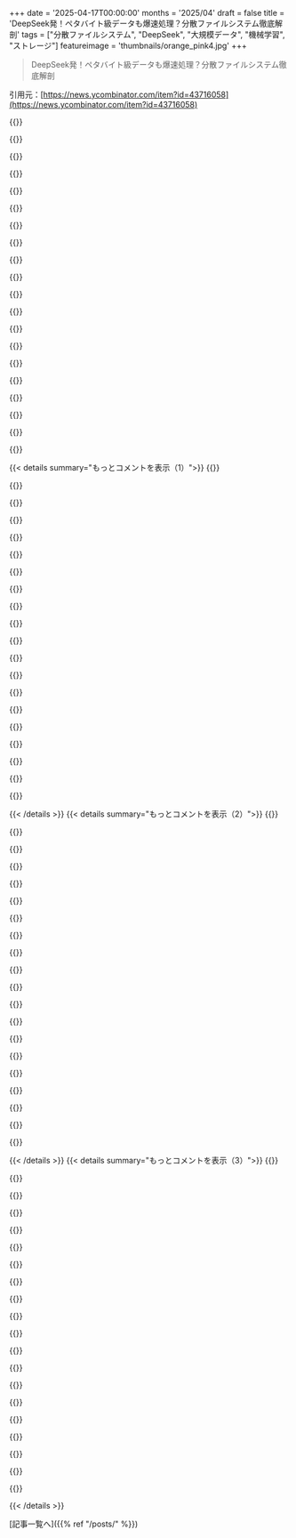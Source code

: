 +++
date = '2025-04-17T00:00:00'
months = '2025/04'
draft = false
title = 'DeepSeek発！ペタバイト級データも爆速処理？分散ファイルシステム徹底解剖'
tags = ["分散ファイルシステム", "DeepSeek", "大規模データ", "機械学習", "ストレージ"]
featureimage = 'thumbnails/orange_pink4.jpg'
+++

> DeepSeek発！ペタバイト級データも爆速処理？分散ファイルシステム徹底解剖

引用元：[https://news.ycombinator.com/item?id=43716058](https://news.ycombinator.com/item?id=43716058)

{{<matomeQuote body="アーキテクチャ的にはスケールアウトなメタデータファイルシステムなんだね[ref]。関連する分散ファイルシステムとしては、CollosusとかTectonic (Meta)とか、ADLSv2 (Microsoft)、HopsFS (Hopsworks)、それにPolarFS (Alibaba)とかがあるみたい。メタデータの保存には、それぞれ違う分散row-oriented DBを使ってるんだって。S3FSはFoundationDB、CollosusはBigTable、Tectonicは何かのKVストア、ADLSv2は不明、HopsFSはRonDBを使ってるらしい。S3FSで重要なのは、(1)fuseクライアントをサポートしてること–これがあるとマジで楽になる–と、(2)NVMeストレージを使えること–トレーニングパイプラインがDisk I/Oにボトルネックにならないようにね(S3 object storeに対して、ファイルを十分に小さく分割したり、並列読み書きを十分に行うのが難しい場合もあるからね)。ちなみに、俺はHopsFSで働いてたんだ。HopsFSはtiered storageも追加してて、最近のデータはNVMeに、アーカイブはS3に置いてるよ。<br>[ref]: https://www.hopsworks.ai/post/scalable-metadata-the-new-bree..." userName="jamesblonde" createdAt="2025-04-17T13:54:06" color="#38d3d3">}}

{{<matomeQuote body="＞Tectonic some KV store、<br>TectonicはZippyDB上に構築されてて、それはRocksDB上に構築された分散DBなんだ。<br>＞What’s important here with S3FS is that it supports (1) a fuse client - it just makes life so much easier<br>Tectonicにも、100% NVMeストレージでバックアップされたクラスター上のGenAIワークロード用に構築されたFUSEクライアントがあるんだ。<br>https://engineering.fb.com/2024/03/12/data-center-engineerin...<br>個人的に3FSで際立っているのは、FUSEクライアントがあるだけでなく、FUSEクライアントとネイティブIOパスのハイブリッドになっていることだと思う。普通にファイルを開くのと同じだけど、fdを取得したら、実際のIOにはネイティブライブラリを使用するんだ。FUSEのオーバーヘッドを避けたい場合は、AIトレーニングコードを3FSネイティブで使用するように適応させる必要があるけど、ネイティブクライアントが実装する必要があったすべてのメタデータ操作にFUSEクライアントを使用できるようになったんだ。<br>https://github.com/deepseek-ai/3FS/blob/ee9a5cee0a85c64f4797..." userName="MertsA" createdAt="2025-04-17T18:39:21" color="#ff33a1">}}

{{<matomeQuote body="重要なユースケースのために、より複雑で効率的なユーザーモードIOパスを<br>opt-in<br>できるのは、すごく良いアイデアだね。" userName="Scaevolus" createdAt="2025-04-17T23:12:14" color="#785bff">}}

{{<matomeQuote body="全く同じではないけど、Cephストレージはオブジェクトストレージ、ファイルシステム(FUSEとカーネルの両方)、ブロックストレージとしてアクセスできるよ。" userName="carlhjerpe" createdAt="2025-04-18T02:25:39" color="">}}

{{<matomeQuote body="AIスタックでJuiceFSを最初から使ってるよ。似たようなもので、メタデータにはpostgresqlを使ってる。" userName="nickfixit" createdAt="2025-04-17T13:59:58" color="">}}

{{<matomeQuote body="JuiceFSはすごく良いよね。スケールアウトメタデータFSとしては考えてなかったけど、たくさんのDB(シングルホストと分散DB)をサポートしてるんだね。" userName="jamesblonde" createdAt="2025-04-17T14:04:27" color="#38d3d3">}}

{{<matomeQuote body="Tiered storageとFUSEはAlluxioで何年も前から存在してるよね。<br>それに、OpenEBS (Mayastor)のNVMeoFみたいなNVMe最適化もね。<br>どれも特に画期的なものではなく、たくさんの要素を組み合わせただけだよ。" userName="threeseed" createdAt="2025-04-17T14:05:02" color="">}}

{{<matomeQuote body="違いはファイルシステムにおけるスケールアウトメタデータだよ。AlluxioはメタデータにRaftを使ってると思うけど、それは単一のサーバーに収まる必要があるんだ。" userName="jamesblonde" createdAt="2025-04-17T14:15:55" color="#38d3d3">}}

{{<matomeQuote body="3FSはmdbenchでは特に速くないんだよね。FDBのチューニングスキルが原因なのか、FUSEが原因なのかわからないけど、どっちでもいいかな。俺にとって本当にすごいのは、NVMe SSD + RDMA + すでに開いている巨大なファイルから大量のランダムオフセットを効率的に読み取れることなんだ。これでトレーニングボックスが20～30GiB/s(と約400万IOPS)を消費するようになるんだよ。" userName="rfoo" createdAt="2025-04-17T14:40:53" color="#ff33a1">}}

{{<matomeQuote body="FUSEは伝統的にすごく遅いことで有名だよね。速くするための変更がいくつかあったはずだけど、それは特定のfuse実装だけだったのかも。" userName="rjzzleep" createdAt="2025-04-17T16:15:05" color="">}}

{{<matomeQuote body="ブロックサイズがデフォルトで4KBってマジでありえないよね。うちはデフォルトで1MBくらいにしてるけど、マジで全然違うよ。<br>https://github.com/logicalclocks/hopsfs-go-mount" userName="jamesblonde" createdAt="2025-04-17T16:47:14" color="#ff33a1">}}

{{<matomeQuote body="ObjectiveFSってのもあって、FUSEをサポートしてて、データとメタデータのストレージにS3を使ってんだって。だからメタデータノードを動かす必要がないんだよね。S3をデータベースの代わりに使うことで、データとメタデータをS3 object storeのパフォーマンスでスケールできるらしいよ。" userName="objectivefs" createdAt="2025-04-17T14:17:58" color="#ff5c5c">}}

{{<matomeQuote body="OFSはEFSの代替としてポン付けできて、マジでこの問題領域においては価値がヤバい。" userName="halifaxbeard" createdAt="2025-04-18T11:14:47" color="">}}

{{<matomeQuote body="ちょっとした指摘：GoogleのはColossusだよ。" userName="joatmon-snoo" createdAt="2025-04-17T17:14:55" color="">}}

{{<matomeQuote body="著者の言う通りだと思うな。評価すべき点は、理論的な限界、効率、実用的な限界の3つだよね。<br>理論的には、Lustreみたいな並列分散ファイルシステムは何年も前から存在してる。ストレージとスループットを無限にスケールできるはずなんだよね、ノードを追加すれば。<br>で、ノードにX TiBのディスクを積んだ時に、どれくらいのストレージとスループットが得られるかっていう効率を評価するわけ。FSx for Lustreで計算してみたんだけど、3FSはAWSでFSxLより12-30%安く済むみたい。でも、自分でクラスタ管理するなら、そこまで良くはないよね。<br>最後に、実際にどれくらいの規模で構成できるかっていう話になる。Cephを1 TiB/sにするのが難しいとかね。3FSがどうなるかはまだ分からないけど。<br>DeepSeekが自社でこういうのを作るのは理にかなってると思う。Archilとしては、巨大なクラスタを管理しなくても、良いデフォルト設定を見つけたい。" userName="huntaub" createdAt="2025-04-17T14:12:56" color="#ff33a1">}}

{{<matomeQuote body="AWSはまず、高速なNVMesを提供するべきじゃない？1 GB/sを得るためだけに、何TBものディスクが必要なのって話だよ。S3FSの実験は14 GB/sのNVMeディスクで行われたのに、AWSじゃありえない。SSDはバカみたいに速くなってるのに、クラウドでは例外なんだよね：<br>https://news.ycombinator.com/item?id=39443679" userName="jamesblonde" createdAt="2025-04-17T14:23:28" color="#ff33a1">}}

{{<matomeQuote body="家のLANでMacBook Proとサーバーを10gbpsの光ファイバーで繋いでるんだけど、1.5gbpsくらいしか出ないんだよね。ディスクの速度は50gbpsくらいなのに。（ビットね）<br>macOSのSMB実装がクソだってことが分かった。NFSドライバを設定したら2倍速くなったけど、マウントとかが面倒だし、ディスクの性能には遠く及ばない。<br>結局、ネットワークを諦めて、Thunderboltで物理的にドライブを運んでる。" userName="kridsdale1" createdAt="2025-04-17T16:58:23" color="#785bff">}}

{{<matomeQuote body="SMB/CIFSはマジでおしゃべりで、同期的なプロトコルなんだよね。高遅延の衛星回線で使うために、これを軽減する製品がたくさんあったんだよ（米軍とかが使ってた）。" userName="dundarious" createdAt="2025-04-17T17:44:54" color="">}}

{{<matomeQuote body="設定したことはあるけど、Macでドライバを動かすのが簡単じゃないんだよね。" userName="kridsdale1" createdAt="2025-04-17T19:37:55" color="">}}

{{<matomeQuote body="具体的にどのドライバーのこと言ってるのかな？NFSはMacOSで標準サポートされてるけどね。" userName="insaneirish" createdAt="2025-04-18T03:49:39" color="">}}

{{< details summary="もっとコメントを表示（1）">}}
{{<matomeQuote body="確かにそうなんだけど、実装がちょっと変わってるんだよね。<br>NFS共有をマウントする方法はこんな感じ：<br>sudo mount -t nfs -o nolocks -o resvport 192.168.1.1:/tank/data /mnt/data<br>-o nolocks：マウントされた共有でのファイルロックを無効にする。NFSサーバーまたはクライアントがロックをサポートしていない場合、またはロックデーモンに問題がある場合に便利。MacOSでは、lockdが不安定なため、これが必要になることが多い。<br>-o resvport：NFSクライアントに、接続に予約済みポート（1024未満）を使用するように指示。一部のNFSサーバー（一部のLinux構成や、より厳格なセキュリティを備えた* BSDなど）は、予約済みポートを使用するクライアントからのリクエストのみを受け入れる（認証目的）。" userName="olavgg" createdAt="2025-04-18T07:45:39" color="">}}

{{<matomeQuote body="AWSのi4iインスタンスなら、ディスク容量は小さいけどIOPSをたくさん得られるよ。" userName="__turbobrew__" createdAt="2025-04-17T18:06:20" color="#38d3d3">}}

{{<matomeQuote body="調べてみたんだけど、ベースラインのディスクスループットは78.12 MB/s。最大スループット（1日30分）は1250 MB/s。<br>150ドルで買った4 TBのNVMeは、6000 MB/sの持続的な速度が出る。<br>https://docs.aws.amazon.com/ec2/latest/instancetypes/so.html" userName="jamesblonde" createdAt="2025-04-18T07:43:55" color="">}}

{{<matomeQuote body="それ、一番小さいインスタンスの話でしょ。なんでそんなの提供してるのかわからないけど。大きいインスタンス（みんなが使ってるやつ）だと5000 MBpsだよ。最新のi7ieだと最大7500 MBps。" userName="sgarland" createdAt="2025-04-18T13:42:07" color="">}}

{{<matomeQuote body="それ違うよ。引用してる数字はEBSボリュームのパフォーマンス。<br>iXインスタンスはEBSとは別の直接接続されたNVMEボリュームを持ってるんだ。<br>＞NVMeが150ドル？<br>＞サーバー代、ラック代、コロケーション代、電気代、複数AZ冗長構成、closネットワークファブリック、ネットワークピアリング、障害時のスペアハードウェア、オフサイトバックアップ、サプライチェーン管理、システム設計エンジニアチーム、ハードウェアの設置・撤去スタッフ、ネットワーク管理エンジニアチーム、オンコール体制...全部含めたら？<br>＞NVMeが150ドルで済むわけないじゃん。" userName="__turbobrew__" createdAt="2025-04-18T17:08:13" color="#38d3d3">}}

{{<matomeQuote body="AWSはiXインスタンスのNVMeのスループットを公開してないんだよね。ベンチマークを見るか、自分でテストするしかない。PPS（パケット毎秒）制限も同じで、公開されてなくて、ベンチマークから推測するしかないんだ。" userName="__turbobrew__" createdAt="2025-04-20T05:21:25" color="#785bff">}}

{{<matomeQuote body="それってサーバーに直接接続されてるの？それとも別にホストされてるの？" userName="ashu1461" createdAt="2025-04-18T05:11:33" color="">}}

{{<matomeQuote body="i-seriesインスタンスは直接接続ドライブを持ってるよ。" userName="huntaub" createdAt="2025-04-18T13:39:10" color="">}}

{{<matomeQuote body="他に重要なのは、そのファイルシステムが何に使うために設計されたかってことだよね。たとえば、3FSは読み込みスループットに最適化されてるっぽい（当然だよね、ほとんどのトレーニングワークロードは読み込みヘビーだから）。書き込みはかなり重そう。メタデータサーバーはスケールできるのかな？メタデータ操作のコストは？単一のクライアントがメタデータサーバーのIOを全部吸い上げないようにするスロットリングの仕組みはある？ロッキングはサポートしてる？COWファイルシステム？" userName="KaiserPro" createdAt="2025-04-18T09:32:55" color="#ff5733">}}

{{<matomeQuote body="SeaweedFSと比較してどうなのか興味あるなー。SeaweedFSはMLトレーニングのために、3PBくらいの気象データの保存に使ってるんだ。" userName="robinhoodexe" createdAt="2025-04-17T14:45:04" color="">}}

{{<matomeQuote body="一見似てるけど、SeaweedFSと3FSは用途が全然違うと思うな。SeaweedFSは小さいオブジェクトの読み込みがめっちゃ速い。だって、オブジェクトを読むためのメタデータクエリがほぼないんだもん。volume idとfile id（+cookie）をクライアントに配るだけだから。<br>3FSはそこまで極端じゃない。POSIXインターフェースをサポートしてるし、open()がSeaweedFSほど速くない。その代わり、ファイルを小さい（例：512KiB）チャンクに分割して、RDMA NICが必要だけど、大きなファイルからのランダムリードがめっちゃ速い[0]。データセットがimmutableならSeaweedFSをエミュレートできるけど、そうじゃないならSeaweedFSの方が良い。[0] っていうのは、単一のストレージサーバーで12個のPCIe Gen 4 NVMe SSDを4Kランダムリードで完全に飽和させることができて、それを水平方向にスケールできるってこと。" userName="rfoo" createdAt="2025-04-17T14:53:28" color="#ff33a1">}}

{{<matomeQuote body="SeaweedFSをS3FSでマウントしたら、3FSみたいな感じになるのかな？S3FSはFUSEを使ってマウントするんだよね。" userName="jszymborski" createdAt="2025-04-17T18:48:38" color="">}}

{{<matomeQuote body="4KランダムIOPSは、2桁か3桁くらい違うんじゃないかな。" userName="rfoo" createdAt="2025-04-18T07:32:17" color="">}}

{{<matomeQuote body="パフォーマンスはほぼ同じくらいだと思うけど、SeaweedFSの方がティアードストレージみたいな管理機能がたくさん入ってるみたい。それを使うかどうかは別として。" userName="huntaub" createdAt="2025-04-17T14:50:41" color="">}}

{{<matomeQuote body="俺は中小企業とホームラボの人間だから、こういう大規模分散ファイルシステムはたぶん使わないなー。でも、ペタバイトの話が出てくると、こういうのってちゃんとバックアップされてるのかな？バックアップとリカバリは何を使ってるんだろう？" userName="stapedium" createdAt="2025-04-17T14:38:52" color="#785bff">}}

{{<matomeQuote body="こういうシステムのバックアップは、セカンダリデータセンターを使うのが一般的だよ。<br>バックアップには2つの目的があるのを覚えておいて。1つはハードウェアの故障、もう1つはヒューマンエラー。ハードウェアの故障は冗長性で対処する。冗長性っていうのは、複数の障害ドメインにまたがって冗長な情報を保持すること。そのドメインはキャッシュラインくらい小さいかもしれないし、データセンターくらい大きいかもしれない。こういう故障は、最新のファイルシステムでは透過的に、自動的に処理できる。<br>ヒューマンエラーの場合、障害ドメインには時間の経過以外に自然な境界はない。だから、ファイルシステムに保存されたスナップショットが一番良い選択肢になる。特に、copy-on-writeがあれば、スナップショットのオーバーヘッドを非常に小さく抑えられる。<br>ランサムウェアみたいな敵対的なヒューマンエラーっていう特殊なケースもある。答えはスナップショットだけど、根本的な問題は早期検出。そうしないと、復旧できる時点がないかもしれない。" userName="ted_dunning" createdAt="2025-04-17T19:00:12" color="#ff5c5c">}}

{{<matomeQuote body="バックアップとリカバリーって、失敗する可能性がゼロじゃないんだよね。テストすればするほど確率は下がるけど、絶対はない。でも、こういうシステムだとデータの保全性はめっちゃ高くて、失敗率も超低いんだって。しかも、システムの中で常に失敗が起こる前提で動いてるから安心じゃん？バックアップよりデータの保全性が高いなら、バックアップって必要なのかな？もちろん理由はあるけど、データの内容によるし、一般的な機能としては重要度が下がるよね。" userName="shermantanktop" createdAt="2025-04-17T15:57:53" color="#785bff">}}

{{<matomeQuote body="＞why backup?<br>そりゃあ、ミスとか悪意のあるヤツらのせいだよ…" userName="Eikon" createdAt="2025-04-17T16:37:36" color="">}}

{{<matomeQuote body="…それに、「Disaster recovery」のDisaster（災害）って、局地的で広範囲な場合もあるじゃん（火事とか洪水、大地震、変圧器の故障による停電、建物の倒壊、タンクローリーがサーバー室に突っ込む、巨大な陥没穴とか）。" userName="overfeed" createdAt="2025-04-17T16:58:47" color="">}}

{{<matomeQuote body="そうそう、光ファイバー対バックホーみたいな悲劇ね。でも、分散ファイルシステムが地理的に冗長化されてれば、少なくともデータの保全性の観点からは大丈夫でしょ。サーバーの一部が消えちゃったとしても、バックアップじゃ助けられないし。" userName="shermantanktop" createdAt="2025-04-17T18:35:33" color="">}}


{{< /details >}}
{{< details summary="もっとコメントを表示（2）">}}
{{<matomeQuote body="＞But if your distributed file system is geographically redundant<br>冗長性とバックアップは違うから！　似てるところもあるけど、同じものだと思ってるとヤバいことになるよ。たとえば、設定変更で5/5のデータセンター全部がバラバラになってクォーラムを作れなくなって、基礎サービスをブートストラップしようとしたら循環依存が見つかったとか。ローカルバックアップがあれば、各DCは最後に正常だった設定をロードできるけど、冗長性に必要なコンセンサスを再構築するには、アクセスできないホストからの連携が必要になるんだ。" userName="overfeed" createdAt="2025-04-17T21:21:42" color="#45d325">}}

{{<matomeQuote body="アクティブなデータなら、システム内のレプリケーションでインスタンスの故障からデータを守れるって考えだよね（ちゃんとメンテナンスして、故障したホストをすぐに修復する前提だけど）。バックアップとリカバリーは、rm -rf / みたいなコマンドをうっかり実行しちゃった時のために使う感じかな。ファイルシステムだから、普通のファイルで使えるバックアップとリカバリーのソリューションなら何でも使えるはず。" userName="huntaub" createdAt="2025-04-17T14:47:08" color="#45d325">}}

{{<matomeQuote body="データの種類によるよね。レプリケーションの要素から考えると、このファイルシステムは容量よりも読み込み速度が重視されてると思う。どっちにしても、「ニアライン」ストレージって考え方があって、バックアップエージェントだけがアクセスするように設計されたストレージ層のこと。メインのファイルシステムのsnapshotを数時間おきに保存するんだ。" userName="KaiserPro" createdAt="2025-04-18T09:35:45" color="">}}

{{<matomeQuote body="＞what you use for backup and recovery<br>ハイパースケーラーで働いてた経験から言うと、1. リージョンを跨いだミラーリング 2. 昔ながらのテープバックアップ。" userName="dilyevsky" createdAt="2025-04-18T02:16:47" color="">}}

{{<matomeQuote body="これって、Deep Learningのワークロードには特に重要じゃない機能がたくさんある複雑なセットアップに見えるな。必要なのはPB級のストレージ、読み書きの並列処理（1PBのファイルを10,000個の100GBのshardに分割して、各クライアントが必要なshardだけを読めば達成できる）、あと冗長性くらいでしょ。Consistencyは実現が難しいし、ここでは必要ない気がする。プログラマーが頑張って、違うプロセスが違うファイル名に書き込むようにすればいいんだし。" userName="londons_explore" createdAt="2025-04-17T13:45:06" color="">}}

{{<matomeQuote body="＞Consistency is hard to achieve and seems to have no use here<br>それ、有名な死亡フラグだよ。こういうデータプラットフォームを大規模に運用してると、ノードがどんどん壊れていくのが普通なんだよね、特にクラウドだと。だから、堅牢なConsistencyとレプリケーションの仕組みがないと、トレーニングジョブに必要なブロックが特定のノードになくて、再起動が必要になるってことがよくあるんだ。" userName="threeseed" createdAt="2025-04-17T14:14:37" color="#ff33a1">}}

{{<matomeQuote body="ありがちだよねー、こういうのって。最初は「分散システムなんてチョー簡単！」とか言ってるんだけど、最後は「やべっ！」ってなって、そそくさと逃げるんだよなー。" userName="ted_dunning" createdAt="2025-04-17T18:51:46" color="">}}

{{<matomeQuote body="確かに冗長性は大事だよね（学習データは多少欠けても問題ないけど）。でも、ここで言ってる一貫性って、データベースでよくある厳密な順序付けのことだと思うよ。たくさんの人がデータを読み書きして、もし書き込みが無理ならエラーにしたり、ありえない状態を読ませないようにするやつ。機械学習にはそこまでいらないよね。" userName="londons_explore" createdAt="2025-04-17T14:21:44" color="#ff33a1">}}

{{<matomeQuote body="これって、元々はクオンツ系のヘッジファンド向けに開発されたんじゃないかなーって思う。" userName="sungam" createdAt="2025-04-17T14:05:03" color="">}}

{{<matomeQuote body="たぶんそうだと思う。ヘッジファンドって、大量のデータを共有して、kdb+とかでバックテストしたいってニーズがあるんだよね。NFS使ってるのが多いけど、スケールしにくいのが難点。だから、特定の用途に特化したファイルシステムを自作するのは理にかなってると思う。AIの学習と似たような使い方だし。" userName="huntaub" createdAt="2025-04-17T14:48:22" color="#785bff">}}

{{<matomeQuote body="他のコメントでも言ったけど、3FSは2019年に設計されたんだよ。[0]を見てみて（中国語だけど）。<br>＞[0]　”https://www．high－flyer．cn/blog/3fs/”" userName="ammo1662" createdAt="2025-04-18T02:27:09" color="">}}

{{<matomeQuote body="SeaweedFSの質問と同じように、JuiceFSと比較してどうなの？俺のホームラボでは、JuiceFSをS3 Garageの上で動かそうと思ってるんだ。Garageはレプリケーションだけで、ECとかシャーディングはないけど、そこまで必要ないし、設定が簡単そうだったんだよね。" userName="snthpy" createdAt="2025-04-17T16:21:13" color="">}}

{{<matomeQuote body="アーキテクチャが全然違うんだよね。3FSは全部SSDに保存するから、めちゃくちゃ高いけど低遅延（アクセスに100～300マイクロ秒くらい）。JuiceFSはS3に保存するから、安いけど遅延が大きい（アクセスに20～60ミリ秒くらい）。パフォーマンスのスケーラビリティは同じくらいだと思うよ。メタデータはどっちもデータベースを使うから、同じものを選べばメタデータのパフォーマンスも同じくらいになるはず。" userName="huntaub" createdAt="2025-04-17T16:32:04" color="#785bff">}}

{{<matomeQuote body="なるほど、それは知らなかった。ほとんどの場合、遅延は我慢できるかな。頻繁にアクセスするファイルは、JuiceFSのキャッシュで遅延を減らせるはずだし。俺のユースケースはDeepSeekとは違うからね。3FSを調べる必要はないかなと思ってたんだ。JuiceFSの魅力は、コンテナに簡単にマウントできること。小規模クラスタで分散FSとして使えるし、CephとかGlusterFSより簡単そうだし、S3をバックエンドにできるから、クラウドのS3に乗り換えることもできるし。" userName="snthpy" createdAt="2025-04-18T10:01:31" color="#ff33a1">}}

{{<matomeQuote body="CephFSを使わないのはなんで？実世界でたくさんテストされてて、ペタバイト規模でも信頼性があるのに。オープンソースだし、高速なNVMeストレージで動かせるし、10Gbps以上のインターコネクトで高いIOPSも出せるのに。「他の分散ファイルシステム」のセクションで、この質問に答えてないと思う。" userName="randomtoast" createdAt="2025-04-17T14:01:02" color="">}}

{{<matomeQuote body="CephFSは遅いからだよ。OSDがNVMeドライブを想定して設計されてないから、最新のNVMeのIOスループットとIOPSを処理できないんだよね。ゼロコピーとかRDMAが必要になる。次世代OSDのCrimsonプロジェクトがあるけど、まだ時間がかかりそう。Wekaの方がパフォーマンス的には優れてるよ。<br>＞[0]　”https://ceph．io/en/news/crimson/”<br>＞[1]　”https://seastar．io/”<br>＞[2]　”https://www．weka．io/”" userName="charleshn" createdAt="2025-04-17T16:57:16" color="#38d3d3">}}

{{<matomeQuote body="＞だって実際結構遅いんだもん。<br>”僕らは635 GiB/sでデータを読んでたんだ。1500万の4kランダムリードIOPSを超えたよ。”<br>ソース：https://ceph.io/en/news/blog/2024/ceph-a-journey-to-1tibps/<br>いやー、マジで15MのランダムリードIOPSは結構速いと思うけどな。エンタープライズ環境でNVMeだけで数百万IOPSのクラスター構築したことあるし。" userName="rthnbgrredf" createdAt="2025-04-18T06:57:39" color="">}}

{{<matomeQuote body="＞15MのランダムリードIOPSは結構速いと思うって言ってるけど<br>680個のNVMe SSDを68台のストレージサーバー（つまり68CPU）で使って、たった15M（チューニングして25M）のランダムリードIOPSってのは、イマイチだよね。3FSとか他のカスタム設計が輝くユースケースって、64台のサーバーにそれぞれ8個のPCIe gen 4 NVMe SSD（合計512個のSSD）で200MランダムリードIOPSとかそんな感じ。" userName="rfoo" createdAt="2025-04-18T11:19:34" color="#ff5c5c">}}

{{<matomeQuote body="最新のcephリリースだと、2 OSD/NVMEで最新のNVMEデバイスを飽和させられるんだよね。NVMEあたり複数のOSDを持たせるのはある種のハックだけど、ちゃんと動くよ。nvme-ofがcephのパフォーマンスにおける次のハードルだってのは同意。" userName="__turbobrew__" createdAt="2025-04-17T18:11:00" color="#ff5c5c">}}

{{<matomeQuote body="今の推奨ってNVMeあたり複数のOSDを持たせないことじゃなかったっけ？しばらく見てないけど。Infinibandメッシュネットワークで接続された3つのノードに、3つのSamsung NVMe（PLP付きのエンタープライズ向け、型番は忘れちゃった）があるよ。ベンチマークしたとき、シングルコアCPUの性能にボトルネックがあって、2000MBpsくらいしか出なかった気がする。ホームラボのニーズには十分だけどね。" userName="sgarland" createdAt="2025-04-18T13:48:39" color="">}}


{{< /details >}}
{{< details summary="もっとコメントを表示（3）">}}
{{<matomeQuote body="https://ceph.io/en/news/blog/2023/reef-osds-per-nvme/<br>1 OSDと2 OSDでベンチマーク取ったら、2 OSDの方が良かったよ。NVMEあたり3つ以上のOSDを動かすのは推奨されてないと思う。" userName="__turbobrew__" createdAt="2025-04-18T15:58:24" color="#ff5733">}}

{{<matomeQuote body="DigitalOceanはS3とブロックボリューム製品の基盤にCephを使ってるんだよね。俺がいたとき、Cephを管理するチームが2つもあって、上に構築されたコントロールプレーンとかは含まれてないんだよ。大規模に管理・チューニングするのはマジで大変。DOはCephFSベースのものを提供することを承認しなかった。管理することが多すぎるからね。Red Hatの開発者であるメンテナと改善点をコントリビュートするのも大変だよ。" userName="skrtskrt" createdAt="2025-04-17T19:29:30" color="#45d325">}}

{{<matomeQuote body="Cephはマジで複雑すぎる。もしチームが2つあったら、スクラッチで書き直すことを試すかも。" userName="Andys" createdAt="2025-04-17T19:50:55" color="">}}

{{<matomeQuote body="まともなデータセンター規模のCephの代替案は、残念ながら独自のものが多いんだよね。大規模であることを証明するのに多額の費用と人的専門知識時間が必要だから、コストを回収して先を行きたいんだよ。Minioは絶対にデータセンター規模じゃないし、Goで書かれたものがそこまで到達するとは思えない。大規模なスケールでのガベージコレクションは大変だからね。Rustで書かれたものがそのうち出てくると思う。Oxide computer companyからかな？OSSをたくさんやってるけど、特定のサーバーラックOSに焦点を当ててるみたい。" userName="skrtskrt" createdAt="2025-04-17T20:35:13" color="#785bff">}}

{{<matomeQuote body="＞Rustで書かれたものがそのうち出てくると思う。Oxide computer companyからかな？<br>Crucibleが僕らのストレージサービスだよ：https://github.com/oxidecomputer/crucible<br>READMEにリンクされているRFD 60には、Cephに関する情報が少し含まれてるよ。評価したんだ：https://rfd.shared.oxide.computer/rfd/0060" userName="steveklabnik" createdAt="2025-04-17T21:11:15" color="#ff33a1">}}

{{<matomeQuote body="へー！RAIDZ3を何らかの賢いラッパー（またはDRBD）で使ってると思ってたけど、それよりもずっと複雑なんだね。" userName="sgarland" createdAt="2025-04-18T13:57:09" color="">}}

{{<matomeQuote body="個人的にはあんまり触ってない領域だけど、色々動きがあるみたいだね。これからもっと増えるんじゃないかな。例えば、今は自分たちでデータの整合性を保証してるけど、Cephみたいなのが勝手にやってくれるなら二重払いになっちゃうじゃん？だから、そういう選択肢をユーザーに提供するのが大事だよね。この分野、マジで面白いよね！" userName="steveklabnik" createdAt="2025-04-18T17:22:54" color="">}}

{{<matomeQuote body="3FSのchunk engineはRustで書かれてるんだって。" userName="zackangelo" createdAt="2025-04-18T13:48:55" color="">}}

{{<matomeQuote body="うちにもCephのクラスターがいくつかあるよ。<br>うちのシステム担当が言うには、動かすのがマジで時間泥棒で、しょっちゅう監視が必要なんだって。" userName="tempest_" createdAt="2025-04-17T14:33:28" color="">}}

{{<matomeQuote body="ストレージクラスターを自分で運用するなら、Cephに限らずこれが問題だと思うよ。インスタンスが落ちてもデータを維持するって、結局は結構なメンテナンスが必要になるんだよね（自動化しても）。" userName="huntaub" createdAt="2025-04-17T14:35:19" color="#785bff">}}

{{<matomeQuote body="10年くらい前にクラスター管理してたけど、当時はまあまあだったよ。bluestoreの頃ね。一つ問題があったのは完全に俺のミスだけど、そこまで酷くはなかった。" userName="_joel" createdAt="2025-04-17T14:38:24" color="">}}

{{<matomeQuote body="CERNはCephFSを50PBくらい使ってて、色んなアプリで活用してるみたい。めっちゃ満足してるってさ。" userName="elashri" createdAt="2025-04-17T15:01:39" color="#ff5c5c">}}

{{<matomeQuote body="CERNもCeph使ってると思ってたけど、調べてみたらCernVM-FSとか自社製のソリューションに切り替えたみたいだね。何があったんだろう。" userName="dfc" createdAt="2025-04-17T15:23:39" color="">}}

{{<matomeQuote body="CERNはCephのヘビーユーザーで、CephFS、オブジェクトストレージ（S3のバックエンドとして使用）、ブロക്ക്ストレージ（主にVMのストレージ用）全体で約100PBのデータがあるよ。CVMFS(https://cernvm.cern.ch/fs/)は、LHC実験で使用されるソフトウェアスタックをWLCG(Worldwide LHC Computing Grid)全体に配布するために使用されていて、ストレージニーズのためにCephでS3をバックアップしてる。物理データはEOS(https://eos.web.cern.ch)に保存されてて、CERNは最近EOSで管理されてる生のディスクストレージの1EBマークを超えたんだ。EOSはCERNBox(https://cernbox.web.cern.ch/)のストレージソリューションとしても使用されてて、ユーザーデータを保持してる。データ分析ではROOTを使用して、XRootD(https://github.com/xrootd/xrootd)を使用してEOSからリモートでデータを読み取る。EOS自体がXRootDに基づいているから。XRootDは、他のソリューションと比較して、ネットワーク経由でデータを読み取るのに非常に効率的。高エネルギー物理学以外の実験でも使用されてる。たとえば、LSSTのクラスタ化されたデータベースQserv(https://qserv.lsst.io)など。" userName="amadio" createdAt="2025-04-18T12:23:24" color="#785bff">}}

{{<matomeQuote body="切り替えたわけじゃないよ。必要に応じて両方使ってるんだ。EOS(CVMFS)は主に物理データの保存とユーザーデータに使われてて、Cephはインフラとか、自社製アプリとか、他の色々なことに使われてる。" userName="elashri" createdAt="2025-04-17T16:29:47" color="#ff5c5c">}}

{{<matomeQuote body="DeepSeekの分散FSって簡単に無効化できるの？例えば、アメリカの大学が研究目的でDeepSeekを使う許可を得たとして、研究データがローカルのクラスターファイルシステムから絶対に漏れないようにする必要があるとするじゃん？<br>Edit：DeepSeek初心者だから、的外れな質問だったらごめんね。" userName="seethishat" createdAt="2025-04-17T15:23:05" color="">}}

{{<matomeQuote body="DeepSeek modelと3FSってローカルでオフライン運用できるってマジ？ネットに繋がなくても使えるなら、セキュリティ的にヤバい情報扱う時とか超安心じゃん？もっと詳しく教えてほしいかも。" userName="ikeashark" createdAt="2025-04-17T15:26:26" color="#38d3d3">}}

{{<matomeQuote body="ありがとー！疑問解決した！" userName="seethishat" createdAt="2025-04-17T15:32:32" color="">}}

{{<matomeQuote body="DeepSeekは会社名ね。この記事はそこの分散ファイルシステムの話で、DeepSeek-R1とかDeepSeek-V3みたいなモデルとは別物だよ。例のUSの大学はDeepSeekのモデルを研究に使ってるだけで、3FS使ってるわけじゃないと思う。" userName="ajcp" createdAt="2025-04-18T01:23:54" color="#ff5c5c">}}

{{<matomeQuote body="関連情報だよー。<br>Understanding Smallpond and 3FS<br>＞https://news.ycombinator.com/item?id=43232410<br>－ 2025年3月 (47件のコメント)<br>Smallpond – DuckDBと3FSで作られた軽量データ処理フレームワーク<br>＞https://news.ycombinator.com/item?id=43200793<br>－ 2025年2月 (73件のコメント)<br>Fire-Flyer File System (3FS)<br>＞https://news.ycombinator.com/item?id=43200572<br>－ 2025年2月 (101件のコメント)" userName="dang" createdAt="2025-04-17T19:10:26" color="#ff5c5c">}}


{{< /details >}}


[記事一覧へ]({{% ref "/posts/" %}})
